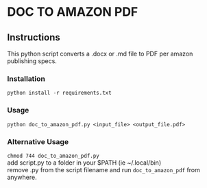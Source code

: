 # DOC TO AMAZON PDF

## Instructions

This python script converts a .docx or .md file to PDF per amazon publishing specs.

### Installation

`python install -r requirements.txt`

### Usage

`python doc_to_amazon_pdf.py <input_file> <output_file.pdf>`

### Alternative Usage

`chmod 744 doc_to_amazon_pdf.py`  
add script.py to a folder in your $PATH (ie ~/.local/bin)  
remove .py from the script filename
and run `doc_to_amazon_pdf` from anywhere.
